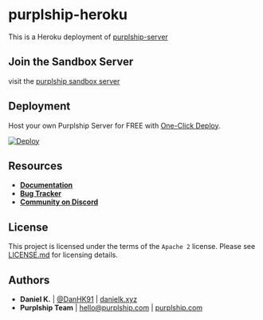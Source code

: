 # purplship-heroku

This is a Heroku deployment of [purplship-server](https://github.com/PurplShip/purplship-server)

## Join the Sandbox Server

visit the [purplship sandbox server](https://purplship.herokuapp.com/)


## Deployment

Host your own Purplship Server for FREE with [One-Click Deploy](https://heroku.com/deploy).

[![Deploy](https://www.herokucdn.com/deploy/button.svg)](https://heroku.com/deploy?template=https://github.com/PurplShip/purplship-heroku/tree/main/)


## Resources

- [**Documentation**](https://docs.purplship.com)
- [**Bug Tracker**](https://github.com/PurplShip/purplship-server/issues)
- [**Community on Discord**](https://discord.gg/kXEa3UMRHd)


## License

This project is licensed under the terms of the `Apache 2` license.
Please see [LICENSE.md](/LICENSE) for licensing details.


## Authors

- **Daniel K.** | [@DanHK91](https://twitter.com/DanHK91) | [danielk.xyz](https://danielk.xyz/)
- **Purplship Team** | hello@purplship.com | [purplship.com](https://purplship.com)
